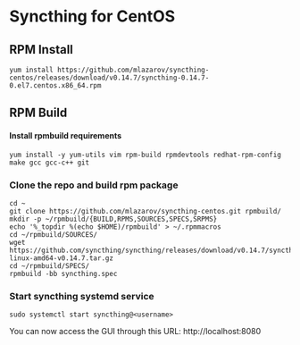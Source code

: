 # Syncthing for CentOS

## RPM Install

```
yum install https://github.com/mlazarov/syncthing-centos/releases/download/v0.14.7/syncthing-0.14.7-0.el7.centos.x86_64.rpm
```


## RPM Build

#### Install rpmbuild requirements

```
yum install -y yum-utils vim rpm-build rpmdevtools redhat-rpm-config make gcc gcc-c++ git
```

### Clone the repo and build rpm package

```
cd ~
git clone https://github.com/mlazarov/syncthing-centos.git rpmbuild/
mkdir -p ~/rpmbuild/{BUILD,RPMS,SOURCES,SPECS,SRPMS}
echo '%_topdir %(echo $HOME)/rpmbuild' > ~/.rpmmacros
cd ~/rpmbuild/SOURCES/
wget https://github.com/syncthing/syncthing/releases/download/v0.14.7/syncthing-linux-amd64-v0.14.7.tar.gz
cd ~/rpmbuild/SPECS/
rpmbuild -bb syncthing.spec
```

### Start  syncthing systemd service

```
sudo systemctl start syncthing@<username>
```

You can now access the GUI through this URL: 
http://localhost:8080
